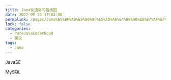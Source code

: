 ```yaml
---
title: Java快速学习路线图
date: 2022-05-26 17:04:08
permalink: /pages/Java%E5%BF%AB%E9%80%9F%E5%AD%A6%E4%B9%A0%E8%B7%AF%E7%BA%BF%E5%9B%BE
lock: false
categories: 
  - PureJavaCoderRoad
  - 建议
tags: 
  - Java
---
```

JavaSE

MySQL

